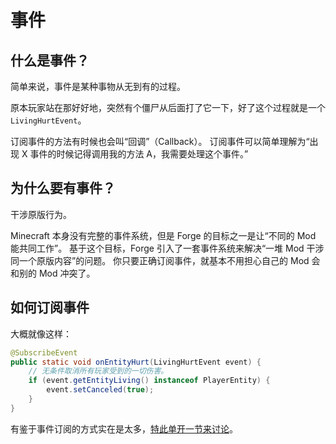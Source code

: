 # 事件

## 什么是事件？

简单来说，事件是某种事物从无到有的过程。

原本玩家站在那好好地，突然有个僵尸从后面打了它一下，好了这个过程就是一个 `LivingHurtEvent`。

订阅事件的方法有时候也会叫“回调”（Callback）。
订阅事件可以简单理解为“出现 X 事件的时候记得调用我的方法 A，我需要处理这个事件。”

## 为什么要有事件？

干涉原版行为。

Minecraft 本身没有完整的事件系统，但是 Forge 的目标之一是让“不同的 Mod 能共同工作”。
基于这个目标，Forge 引入了一套事件系统来解决“一堆 Mod 干涉同一个原版内容”的问题。
你只要正确订阅事件，就基本不用担心自己的 Mod 会和别的 Mod 冲突了。

## 如何订阅事件

大概就像这样：

```java
@SubscribeEvent
public static void onEntityHurt(LivingHurtEvent event) {
    // 无条件取消所有玩家受到的一切伤害。
    if (event.getEntityLiving() instanceof PlayerEntity) {
        event.setCanceled(true);
    }
}
```

有鉴于事件订阅的方式实在是太多，[特此单开一节来讨论](why-my-events-do-not-work.md)。